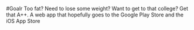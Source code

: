 #Goalr
Too fat? Need to lose some weight? Want to get to that college? Get that A++.
A web app that hopefully goes to the Google Play Store and the iOS App Store
